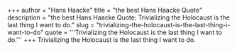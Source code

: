 +++
author = "Hans Haacke"
title = "the best Hans Haacke Quote"
description = "the best Hans Haacke Quote: Trivializing the Holocaust is the last thing I want to do."
slug = "trivializing-the-holocaust-is-the-last-thing-i-want-to-do"
quote = '''Trivializing the Holocaust is the last thing I want to do.'''
+++
Trivializing the Holocaust is the last thing I want to do.
